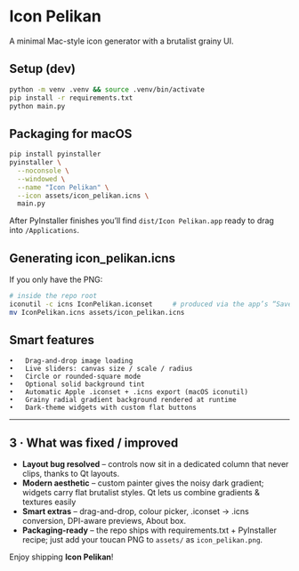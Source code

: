 # Icon Pelikan

A minimal Mac-style icon generator with a brutalist grainy UI.

## Setup (dev)

```bash
python -m venv .venv && source .venv/bin/activate
pip install -r requirements.txt
python main.py
```

## Packaging for macOS

```bash
pip install pyinstaller
pyinstaller \
  --noconsole \
  --windowed \
  --name "Icon Pelikan" \
  --icon assets/icon_pelikan.icns \
  main.py
```

After PyInstaller finishes you’ll find `dist/Icon Pelikan.app` ready to drag into `/Applications`.

## Generating icon_pelikan.icns

If you only have the PNG:

```bash
# inside the repo root
iconutil -c icns IconPelikan.iconset     # produced via the app’s “Save .icns”
mv IconPelikan.icns assets/icon_pelikan.icns
```

## Smart features
	•	Drag-and-drop image loading
	•	Live sliders: canvas size / scale / radius
	•	Circle or rounded-square mode
	•	Optional solid background tint
	•	Automatic Apple .iconset + .icns export (macOS iconutil)
	•	Grainy radial gradient background rendered at runtime
	•	Dark-theme widgets with custom flat buttons

---

## 3 · What was fixed / improved

* **Layout bug resolved** – controls now sit in a dedicated column that never clips, thanks to Qt layouts.  
* **Modern aesthetic** – custom painter gives the noisy dark gradient; widgets carry flat brutalist styles. Qt lets us combine gradients & textures easily   
* **Smart extras** – drag-and-drop, colour picker, .iconset → .icns conversion, DPI-aware previews, About box.  
* **Packaging-ready** – the repo ships with requirements.txt + PyInstaller recipe; just add your toucan PNG to `assets/` as `icon_pelikan.png`.  

Enjoy shipping **Icon Pelikan**!